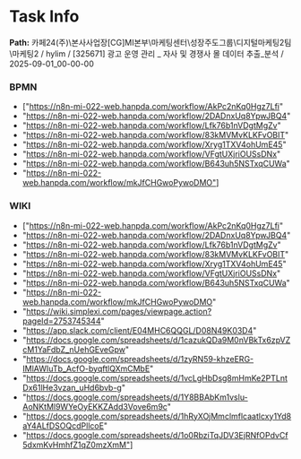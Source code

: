 # Task Info

**Path:** 카페24(주)\본사사업장\[CG]MI본부\마케팅센터\성장주도그룹\디지털마케팅2팀\마케팅2 / hylim / [325671] 광고 운영 관리 _ 자사 및 경쟁사 몰 데이터 추출_분석 / 2025-09-01_00-00-00

### BPMN
- ["https://n8n-mi-022-web.hanpda.com/workflow/AkPc2nKq0Hgz7Lfi"
- "https://n8n-mi-022-web.hanpda.com/workflow/2DADnxUq8YpwJBQ4"
- "https://n8n-mi-022-web.hanpda.com/workflow/Lfk76b1nVDgtMgZv"
- "https://n8n-mi-022-web.hanpda.com/workflow/83kMVMvKLKFvOBIT"
- "https://n8n-mi-022-web.hanpda.com/workflow/Xryg1TXV4ohUmE45"
- "https://n8n-mi-022-web.hanpda.com/workflow/VFgtUXjriOUSsDNx"
- "https://n8n-mi-022-web.hanpda.com/workflow/B643uh5NSTxqCUWa"
- "https://n8n-mi-022-web.hanpda.com/workflow/mkJfCHGwoPywoDMO"]

### WIKI
- ["https://n8n-mi-022-web.hanpda.com/workflow/AkPc2nKq0Hgz7Lfi"
- "https://n8n-mi-022-web.hanpda.com/workflow/2DADnxUq8YpwJBQ4"
- "https://n8n-mi-022-web.hanpda.com/workflow/Lfk76b1nVDgtMgZv"
- "https://n8n-mi-022-web.hanpda.com/workflow/83kMVMvKLKFvOBIT"
- "https://n8n-mi-022-web.hanpda.com/workflow/Xryg1TXV4ohUmE45"
- "https://n8n-mi-022-web.hanpda.com/workflow/VFgtUXjriOUSsDNx"
- "https://n8n-mi-022-web.hanpda.com/workflow/B643uh5NSTxqCUWa"
- "https://n8n-mi-022-web.hanpda.com/workflow/mkJfCHGwoPywoDMO"
- "https://wiki.simplexi.com/pages/viewpage.action?pageId=2753745344"
- "https://app.slack.com/client/E04MHC6QQGL/D08N49K03D4"
- "https://docs.google.com/spreadsheets/d/1cazukQDa9M0nVBkTx6zpVZcM1YaFdbZ_nUehGEveGpw"
- "https://docs.google.com/spreadsheets/d/1zyRN59-khzeERG-IMlAWIuTb_AcfO-byqftlQXmCMbE"
- "https://docs.google.com/spreadsheets/d/1vcLgHbDsg8mHmKe2PTLntDx61lHe3vzan_uHd6bvb-g"
- "https://docs.google.com/spreadsheets/d/1Y8BBAbKm1vslu-AoNKtMl9WYeOyEKKZAdd3Vove6m9c"
- "https://docs.google.com/spreadsheets/d/1hRyXOjMmclmflcaatlcxy1Yd8aY4ALfDSOQcdPllcoE"
- "https://docs.google.com/spreadsheets/d/1o0RbziTqJDV3EjRNfOPdvCf5dxmKvHmhfZ1qZ0mzXmM"]

